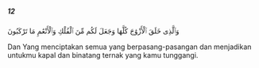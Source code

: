 ##### 12

<span class="ayah">وَٱلَّذِى خَلَقَ ٱلْأَزْوَٰجَ كُلَّهَا وَجَعَلَ لَكُم مِّنَ ٱلْفُلْكِ وَٱلْأَنْعَٰمِ مَا تَرْكَبُونَ</span>

<span class="ayah_translation">Dan Yang menciptakan semua yang berpasang-pasangan dan menjadikan untukmu kapal dan binatang ternak yang kamu tunggangi.</span>
